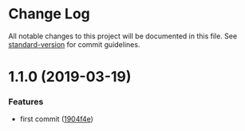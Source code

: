 # Change Log

All notable changes to this project will be documented in this file. See [standard-version](https://github.com/conventional-changelog/standard-version) for commit guidelines.

# 1.1.0 (2019-03-19)


### Features

* first commit ([1904f4e](https://github.com/D6-ream/util-demo/commit/1904f4e))
